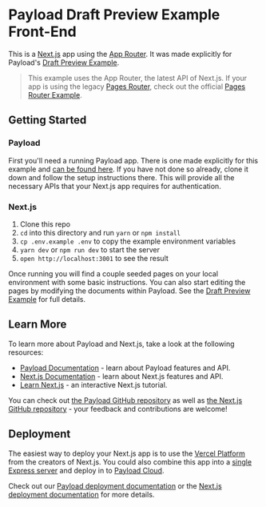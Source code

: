 # Payload Draft Preview Example Front-End

This is a [Next.js](https://nextjs.org) app using the [App Router](https://nextjs.org/docs/app). It was made explicitly for Payload's [Draft Preview Example](https://github.com/payloadcms/payload/tree/master/examples/draft-preview/payload).

> This example uses the App Router, the latest API of Next.js. If your app is using the legacy [Pages Router](https://nextjs.org/docs/pages), check out the official [Pages Router Example](https://github.com/payloadcms/payload/tree/master/examples/draft-preview/next-pages).

## Getting Started

### Payload

First you'll need a running Payload app. There is one made explicitly for this example and [can be found here](https://github.com/payloadcms/payload/tree/master/examples/draft-preview/payload). If you have not done so already, clone it down and follow the setup instructions there. This will provide all the necessary APIs that your Next.js app requires for authentication.

### Next.js

1. Clone this repo
2. `cd` into this directory and run `yarn` or `npm install`
3. `cp .env.example .env` to copy the example environment variables
4. `yarn dev` or `npm run dev` to start the server
5. `open http://localhost:3001` to see the result

Once running you will find a couple seeded pages on your local environment with some basic instructions. You can also start editing the pages by modifying the documents within Payload. See the [Draft Preview Example](https://github.com/payloadcms/payload/tree/master/examples/draft-preview/payload) for full details.

## Learn More

To learn more about Payload and Next.js, take a look at the following resources:

- [Payload Documentation](https://payloadcms.com/docs) - learn about Payload features and API.
- [Next.js Documentation](https://nextjs.org/docs) - learn about Next.js features and API.
- [Learn Next.js](https://nextjs.org/learn) - an interactive Next.js tutorial.

You can check out [the Payload GitHub repository](https://github.com/payloadcms/payload) as well as [the Next.js GitHub repository](https://github.com/vercel/next.js) - your feedback and contributions are welcome!

## Deployment

The easiest way to deploy your Next.js app is to use the [Vercel Platform](https://vercel.com/new) from the creators of Next.js. You could also combine this app into a [single Express server](https://github.com/payloadcms/payload/tree/master/examples/custom-server) and deploy in to [Payload Cloud](https://payloadcms.com/new/import).

Check out our [Payload deployment documentation](https://payloadcms.com/docs/production/deployment) or the [Next.js deployment documentation](https://nextjs.org/docs/deployment) for more details.
